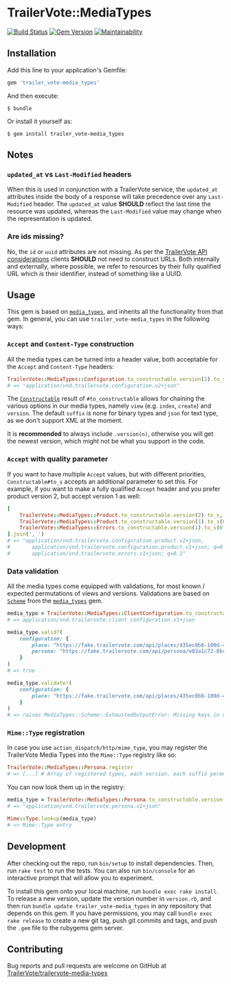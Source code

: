 # TrailerVote::MediaTypes
[![Build Status](https://travis-ci.com/TrailerVote/trailervote-media-types.svg?branch=master)](https://travis-ci.com/TrailerVote/trailervote-media-types)
[![Gem Version](https://badge.fury.io/rb/trailer_vote-media_types.svg)](https://badge.fury.io/rb/trailer_vote-media_types)
[![Maintainability](https://api.codeclimate.com/v1/badges/f5ea339bc868a4e3c362/maintainability)](https://codeclimate.com/github/TrailerVote/trailervote-media-types/maintainability)

## Installation

Add this line to your application's Gemfile:

```ruby
gem 'trailer_vote-media_types'
```

And then execute:

    $ bundle

Or install it yourself as:

    $ gem install trailer_vote-media_types
    
## Notes

### `updated_at` vs `Last-Modified` headers

When this is used in conjunction with a TrailerVote service, the `updated_at` attributes inside the body of a response will take precedence over any `Last-Modified` header. The `updated_at` value **SHOULD** reflect the last time the resource was updated, whereas the `Last-Modified` value may change when the representation is updated.

### Are ids missing?

No, the `id` or `uuid` attributes are not missing. As per the [TrailerVote API considerations](https://docs.trailervote.com/reference) clients **SHOULD** not need to construct URLs. Both internally and externally, where possible, we refer to resources by their fully qualified URL which _is_ their identifier, instead of something like a UUID.

## Usage

This gem is based on [`media_types`](https://github.com/SleeplessByte/media-types-ruby), and inherits all the functionality from that gem. In general, you can use `trailer_vote-media_types` in the following ways:

### `Accept` and `Content-Type` construction

All the media types can be turned into a header value, both acceptable for the `Accept` and `Content-Type` headers:

```ruby
TrailerVote::MediaTypes::Configuration.to_constructable.version(2).to_s
# => "application/vnd.trailervote.configuration.v2+json"
```

The [`Constructable`](https://www.rubydoc.info/gems/media_types/MediaTypes/Constructable) result of `#to_constructable` allows for chaining the various options in our media types, namely `view` (e.g. `index`, `create`) and `version`. The default `suffix` is none for binary types and `json` for text type, as we don't support XML at the moment.

It is **recommended** to always include `.version(n)`, otherwise you will get the newest version, which might not be what you support in the code.

### `Accept` with quality parameter

If you want to have multiple `Accept` values, but with different priorities, `Constructable#to_s` accepts an additional parameter to set this. For example, if you want to make a fully qualified `Accept` header and you prefer product version 2, but accept version 1 as well:

```ruby
[
    TrailerVote::MediaTypes::Product.to_constructable.version(2).to_s,
    TrailerVote::MediaTypes::Product.to_constructable.version(1).to_s(0.9),
    TrailerVote::MediaTypes::Errors.to_constructable.version(1).to_s(0.1)
].join(', ')
# => "application/vnd.trailervote.configuration.product.v2+json,
#       application/vnd.trailervote.configuration.product.v1+json; q=0.9,
#       application/vnd.trailervote.errors.v1+json; q=0.1"
```

### Data validation

All the media types come equipped with validations, for most known / expected permutations of views and versions. Validations are based on [`Scheme`](https://www.rubydoc.info/gems/media_types/MediaTypes/Scheme) from the [`media_types`](https://github.com/SleeplessByte/media-types-ruby) gem.

```ruby
media_type = TrailerVote::MediaTypes::ClientConfiguration.to_constructable.version(1)
# => application/vnd.trailervote.client_configuration.v1+json

media_type.valid?(
    configuration: {
        place: "https://fake.trailervote.com/api/places/435ec0b8-100d-4e92-8a17-04bc77e90880",
        persona: "https://fake.trailervote.com/api/persona/e03a1c72-8bce-408c-a6e4-de215e73dd92"
    }
)
# => true

media_type.validate!(
    configuration: {
        place: "https://fake.trailervote.com/api/places/435ec0b8-100d-4e92-8a17-04bc77e90880",
    }
)
# => raises MediaTypes::Scheme::ExhaustedOutputError: Missing keys in output: [:persona] at [.->configuration]
```

### `Mime::Type` registration

In case you use `action_dispatch/http/mime_type`, you may register the TrailerVote Media Types into the `Mime::Type` registry like so:
```ruby
TrailerVote::MediaTypes::Persona.register
# => [...] # Array of registered types, each version, each suffix permutation, all aliases
```

You can now look them up in the registry:

```ruby
media_type = TrailerVote::MediaTypes::Persona.to_constructable.version(1).to_s
# => "application/vnd.trailervote.persona.v1+json"

Mime::Type.lookup(media_type)
# => Mime::Type entry
```

## Development

After checking out the repo, run `bin/setup` to install dependencies. Then, run `rake test` to run the tests. You can
also run `bin/console` for an interactive prompt that will allow you to experiment.

To install this gem onto your local machine, run `bundle exec rake install`. To release a new version, update the
version number in `version.rb`, and then run `bundle update trailer_vote-media_types` in any repository that depends on
this gem. If you have permissions, you may call `bundle exec rake release` to create a new git tag, push
git commits and tags, and push the `.gem` file to the rubygems gem server.

## Contributing

Bug reports and pull requests are welcome on GitHub at [TrailerVote/trailervote-media-types](https://github.com/TrailerVote/trailervote-media-types)
